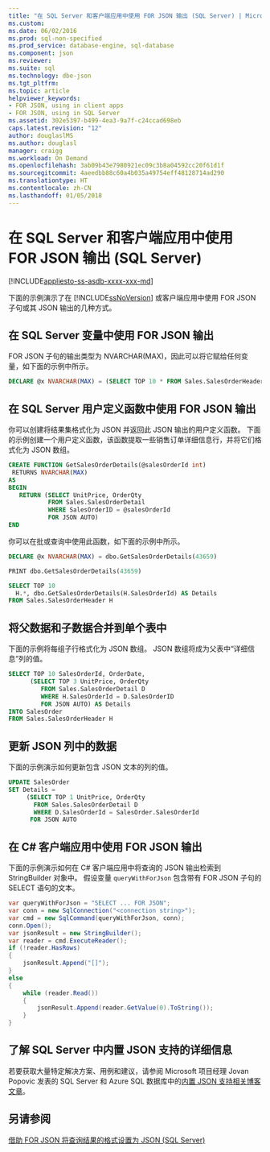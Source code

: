 ```yaml
---
title: "在 SQL Server 和客户端应用中使用 FOR JSON 输出 (SQL Server) | Microsoft Docs"
ms.custom: 
ms.date: 06/02/2016
ms.prod: sql-non-specified
ms.prod_service: database-engine, sql-database
ms.component: json
ms.reviewer: 
ms.suite: sql
ms.technology: dbe-json
ms.tgt_pltfrm: 
ms.topic: article
helpviewer_keywords:
- FOR JSON, using in client apps
- FOR JSON, using in SQL Server
ms.assetid: 302e5397-b499-4ea3-9a7f-c24ccad698eb
caps.latest.revision: "12"
author: douglaslMS
ms.author: douglasl
manager: craigg
ms.workload: On Demand
ms.openlocfilehash: 3ab09b43e7980921ec09c3b8a04592cc20f61d1f
ms.sourcegitcommit: 4aeedbb88c60a4b035a49754eff48128714ad290
ms.translationtype: HT
ms.contentlocale: zh-CN
ms.lasthandoff: 01/05/2018
---
```

# <a name="use-for-json-output-in-sql-server-and-in-client-apps-sql-server"></a>在 SQL Server 和客户端应用中使用 FOR JSON 输出 (SQL Server)
[!INCLUDE[appliesto-ss-asdb-xxxx-xxx-md](../../includes/appliesto-ss-asdb-xxxx-xxx-md.md)]

下面的示例演示了在 [!INCLUDE[ssNoVersion](../../includes/ssnoversion-md.md)] 或客户端应用中使用 FOR JSON 子句或其 JSON 输出的几种方式。  
  
## <a name="use-for-json-output-in-sql-server-variables"></a>在 SQL Server 变量中使用 FOR JSON 输出  
FOR JSON 子句的输出类型为 NVARCHAR(MAX)，因此可以将它赋给任何变量，如下面的示例中所示。  
  
```sql  
DECLARE @x NVARCHAR(MAX) = (SELECT TOP 10 * FROM Sales.SalesOrderHeader FOR JSON AUTO)  
```  
  
## <a name="use-for-json-output-in-sql-server-user-defined-functions"></a>在 SQL Server 用户定义函数中使用 FOR JSON 输出  
 你可以创建将结果集格式化为 JSON 并返回此 JSON 输出的用户定义函数。 下面的示例创建一个用户定义函数，该函数提取一些销售订单详细信息行，并将它们格式化为 JSON 数组。  
  
```sql  
CREATE FUNCTION GetSalesOrderDetails(@salesOrderId int)  
 RETURNS NVARCHAR(MAX)  
AS  
BEGIN  
   RETURN (SELECT UnitPrice, OrderQty  
           FROM Sales.SalesOrderDetail  
           WHERE SalesOrderID = @salesOrderId  
           FOR JSON AUTO)  
END
```  
  
 你可以在批或查询中使用此函数，如下面的示例中所示。  
  
```sql  
DECLARE @x NVARCHAR(MAX) = dbo.GetSalesOrderDetails(43659)

PRINT dbo.GetSalesOrderDetails(43659)

SELECT TOP 10
  H.*, dbo.GetSalesOrderDetails(H.SalesOrderId) AS Details
FROM Sales.SalesOrderHeader H
```  
  
## <a name="merge-parent-and-child-data-into-a-single-table"></a>将父数据和子数据合并到单个表中  
下面的示例将每组子行格式化为 JSON 数组。 JSON 数组将成为父表中“详细信息”列的值。  
  
```sql  
SELECT TOP 10 SalesOrderId, OrderDate,  
      (SELECT TOP 3 UnitPrice, OrderQty  
         FROM Sales.SalesOrderDetail D  
         WHERE H.SalesOrderId = D.SalesOrderID  
         FOR JSON AUTO) AS Details  
INTO SalesOrder  
FROM Sales.SalesOrderHeader H  
```  
  
## <a name="update-the-data-in-json-columns"></a>更新 JSON 列中的数据  
 下面的示例演示如何更新包含 JSON 文本的列的值。  
  
```sql  
UPDATE SalesOrder  
SET Details =  
     (SELECT TOP 1 UnitPrice, OrderQty  
       FROM Sales.SalesOrderDetail D  
       WHERE D.SalesOrderId = SalesOrder.SalesOrderId  
      FOR JSON AUTO 
```  
  
## <a name="use-for-json-output-in-a-c-client-app"></a>在 C# 客户端应用中使用 FOR JSON 输出  
 下面的示例演示如何在 C# 客户端应用中将查询的 JSON 输出检索到 StringBuilder 对象中。 假设变量 `queryWithForJson` 包含带有 FOR JSON 子句的 SELECT 语句的文本。  
  
```csharp  
var queryWithForJson = "SELECT ... FOR JSON";
var conn = new SqlConnection("<connection string>");
var cmd = new SqlCommand(queryWithForJson, conn);
conn.Open();
var jsonResult = new StringBuilder();
var reader = cmd.ExecuteReader();
if (!reader.HasRows)
{
    jsonResult.Append("[]");
}
else
{
    while (reader.Read())
    {
        jsonResult.Append(reader.GetValue(0).ToString());
    }
}
```  

## <a name="learn-more-about-the-built-in-json-support-in-sql-server"></a>了解 SQL Server 中内置 JSON 支持的详细信息  
若要获取大量特定解决方案、用例和建议，请参阅 Microsoft 项目经理 Jovan Popovic 发表的 SQL Server 和 Azure SQL 数据库中的[内置 JSON 支持相关博客文章](http://blogs.msdn.com/b/sqlserverstorageengine/archive/tags/json/)。
 
## <a name="see-also"></a>另请参阅  
 [借助 FOR JSON 将查询结果的格式设置为 JSON (SQL Server)](../../relational-databases/json/format-query-results-as-json-with-for-json-sql-server.md)  
  
  
